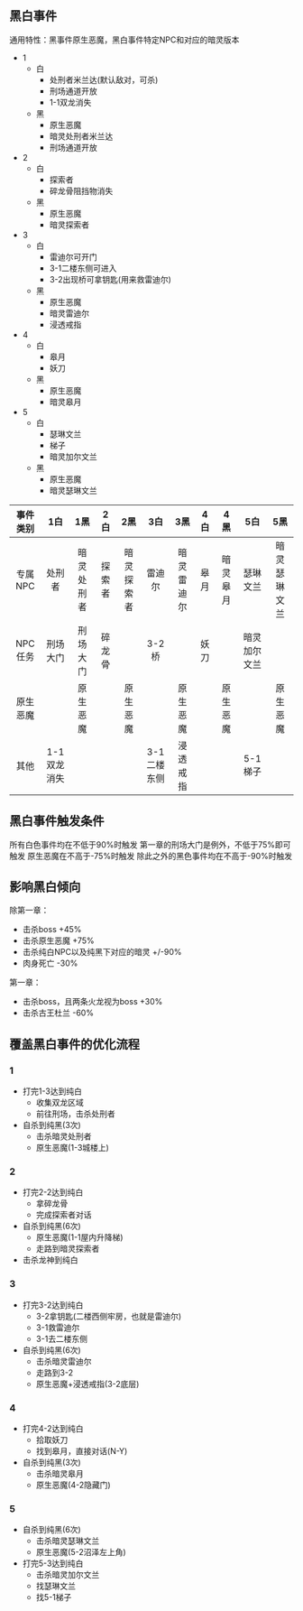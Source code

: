 ## 黑白事件
通用特性：黑事件原生恶魔，黑白事件特定NPC和对应的暗灵版本  
- 1
	- 白
		- 处刑者米兰达(默认敌对，可杀)
		- 刑场通道开放
		- 1-1双龙消失
	- 黑
		- 原生恶魔
		- 暗灵处刑者米兰达
		- 刑场通道开放
- 2
	- 白
		- 探索者
		- 碎龙骨阻挡物消失
	- 黑
		- 原生恶魔
		- 暗灵探索者
- 3
	- 白
		- 雷迪尔可开门
		- 3-1二楼东侧可进入
		- 3-2出现桥可拿钥匙(用来救雷迪尔)
	- 黑
		- 原生恶魔
		- 暗灵雷迪尔
		- 浸透戒指
- 4
	- 白
		- 皋月
		- 妖刀
	- 黑
		- 原生恶魔
		- 暗灵皋月
- 5
	- 白
		- 瑟琳文兰
		- 梯子
		- 暗灵加尔文兰
	- 黑
		- 原生恶魔
		- 暗灵瑟琳文兰

|事件类别|1白|1黑|2白|2黑|3白|3黑| 4白|4黑|5白|5黑|
|:-----:|:-:|:-:|:-:|:-:|:-:|:-:|:-:|:-:|:-:|:-:|
|专属NPC|处刑者|暗灵处刑者|探索者|暗灵探索者|雷迪尔|暗灵雷迪尔|皋月|暗灵皋月|瑟琳文兰|暗灵瑟琳文兰|
|NPC任务|刑场大门|刑场大门|碎龙骨||3-2桥||妖刀||暗灵加尔文兰||
|原生恶魔||原生恶魔||原生恶魔||原生恶魔||原生恶魔||原生恶魔|
|其他|1-1双龙消失||||3-1二楼东侧|浸透戒指|||5-1梯子||

## 黑白事件触发条件
所有白色事件均在不低于90%时触发
第一章的刑场大门是例外，不低于75%即可触发
原生恶魔在不高于-75%时触发
除此之外的黑色事件均在不高于-90%时触发

## 影响黑白倾向
除第一章：  
- 击杀boss +45%
- 击杀原生恶魔 +75%
- 击杀纯白NPC以及纯黑下对应的暗灵 +/-90%
- 肉身死亡 -30%

第一章：  
- 击杀boss，且两条火龙视为boss +30%
- 击杀古王杜兰 -60%

## 覆盖黑白事件的优化流程
### 1
- 打完1-3达到纯白
	- 收集双龙区域
	- 前往刑场，击杀处刑者
- 自杀到纯黑(3次)
	- 击杀暗灵处刑者
	- 原生恶魔(1-3城楼上)

### 2
- 打完2-2达到纯白
	- 拿碎龙骨
	- 完成探索者对话
- 自杀到纯黑(6次)
	- 原生恶魔(1-1屋内升降梯)
	- 走路到暗灵探索者
- 击杀龙神到纯白

### 3
- 打完3-2达到纯白
	- 3-2拿钥匙(二楼西侧牢房，也就是雷迪尔)
	- 3-1救雷迪尔
	- 3-1去二楼东侧
- 自杀到纯黑(6次)
	- 击杀暗灵雷迪尔
	- 走路到3-2
	- 原生恶魔+浸透戒指(3-2底层)

### 4
- 打完4-2达到纯白
	- 拾取妖刀
	- 找到皋月，直接对话(N-Y)
- 自杀到纯黑(3次)
	- 击杀暗灵皋月
	- 原生恶魔(4-2隐藏门)

### 5
- 自杀到纯黑(6次)
	- 击杀暗灵瑟琳文兰
	- 原生恶魔(5-2沼泽左上角)
- 打完5-3达到纯白
	- 击杀暗灵加尔文兰
	- 找瑟琳文兰
	- 找5-1梯子
